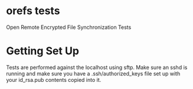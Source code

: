 orefs tests
=====

Open Remote Encrypted File Synchronization Tests

# Getting Set Up

Tests are performed against the localhost using sftp. Make sure an sshd is
running and make sure you have a .ssh/authorized_keys file set up with your
id_rsa.pub contents copied into it.


